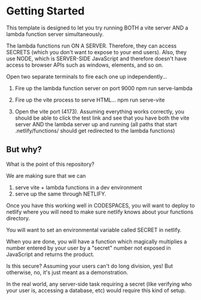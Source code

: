 # Getting Started

This template is designed to let you try running BOTH a vite server AND a lambda function server simultaneously.

The lambda functions run ON A SERVER. Therefore, they can access SECRETS (which you don't want to expose to your end users). Also, they use NODE, which is SERVER-SIDE JavaScript and therefore doesn't have access to browser APIs such as windows, elements, and so on.

Open two separate terminals to fire each one up independently...

1. Fire up the lambda function server on port 9000
npm run serve-lambda

2. Fire up the vite process to serve HTML...
npm run serve-vite

3. Open the vite port (4173). Assuming everything works correctly, you should be able to click the test link and see 
that you have both the vite server AND the lambda server up and running (all paths that start .netlify/functions/ should get
redirected to the lambda functions)

## But why?
What is the point of this repository?

We are making sure that we can 

1. serve vite + lambda functions in a dev environment 
2. serve up the same through NETLIFY.

Once you have this working well in CODESPACES, you will want to deploy to netlify where you will need to make sure netlify knows about your functions directory.

You will want to set an environmental variable called SECRET in netlify.

When you are done, you will have a function which magically multiplies a number entered by your user by a "secret" number not exposed in JavaScript and returns the product.

Is this secure? Assuming your users can't do long division, yes! But otherwise, no, it's just meant as a demonstration.

In the real world, any server-side task requiring a secret (like verifying who your user is, accessing a database, etc) would require this kind of setup.